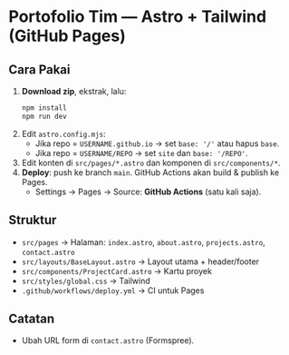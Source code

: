 # Portofolio Tim — Astro + Tailwind (GitHub Pages)

## Cara Pakai
1. **Download zip**, ekstrak, lalu:
   ```bash
   npm install
   npm run dev
   ```
2. Edit `astro.config.mjs`:
   - Jika repo = `USERNAME.github.io` → set `base: '/'` atau hapus `base`.
   - Jika repo = `USERNAME/REPO` → set `site` dan `base: '/REPO'`.
3. Edit konten di `src/pages/*.astro` dan komponen di `src/components/*`.
4. **Deploy**: push ke branch `main`. GitHub Actions akan build & publish ke Pages.
   - Settings → Pages → Source: **GitHub Actions** (satu kali saja).

## Struktur
- `src/pages` → Halaman: `index.astro`, `about.astro`, `projects.astro`, `contact.astro`
- `src/layouts/BaseLayout.astro` → Layout utama + header/footer
- `src/components/ProjectCard.astro` → Kartu proyek
- `src/styles/global.css` → Tailwind
- `.github/workflows/deploy.yml` → CI untuk Pages

## Catatan
- Ubah URL form di `contact.astro` (Formspree).

